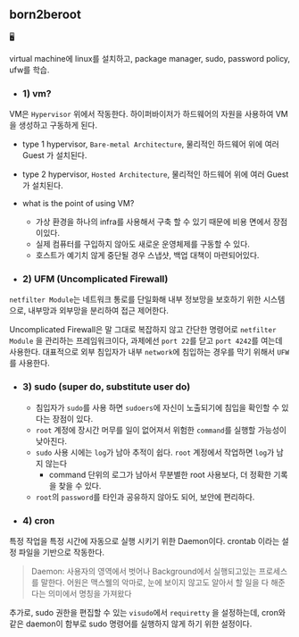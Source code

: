 ## born2beroot
🖥️

virtual machine에 linux를 설치하고, package manager, sudo, password policy, ufw를 학습.

- ### 1) vm?
VM은 `Hypervisor` 위에서 작동한다. 하이퍼바이저가 하드웨어의 자원을 사용하여 VM을 생성하고 구동하게 된다.
- type 1 hypervisor, `Bare-metal Architecture`, 물리적인 하드웨어 위에 여러 Guest 가 설치된다.
- type 2 hypervisor, `Hosted Architecture`, 물리적인 하드웨어 위에 여러 Guest 가 설치된다.

- what is the point of using VM?
    - 가상 환경을 하나의 infra를 사용해서 구축 할 수 있기 때문에 비용 면에서 장점이있다.
    - 실제 컴퓨터를 구입하지 않아도 새로운 운영체제를 구동할 수 있다.
    - 호스트가 예기치 않게 중단될 경우 스냅샷, 백업 대책이 마련되어있다.

- ### 2) UFM (Uncomplicated Firewall)
`netfilter Module`는 네트워크 통로를 단일화해 내부 정보망을 보호하기 위한 시스템으로, 내부망과 외부망을 분리하여 접근 제어한다.

Uncomplicated Firewall은 말 그대로 복잡하지 않고 간단한 명령어로 `netfilter Module` 을 관리하는 프레임워크이다, 과제에선 `port 22`를 닫고 `port 4242`를 여는데 사용한다.
대표적으로 외부 침입자가 내부 `network`에 침입하는 경우를 막기 위해서 `UFW`를 사용한다.

- ### 3) sudo (super do, substitute user do)
	- 침입자가 `sudo`를 사용 하면 `sudoers`에 자신이 노출되기에 침입을 확인할 수 있다는 장점이 있다.
	- `root` 계정에 장시간 머무를 일이 없어져서 위험한 `command`를 실행할 가능성이 낮아진다.
	- `sudo` 사용 시에는 `log`가 남아 추적이 쉽다. `root` 계정에서 작업하면 `log`가 남지 않는다
    	- command 단위의 로그가 남아서 무분별한 root 사용보다, 더 정확한 기록을 찾을 수 있다.
	- `root`의 `password`를 타인과 공유하지 않아도 되어, 보안에 편리하다.

- ### 4) cron
특정 작업을 특정 시간에 자동으로 실행 시키기 위한 Daemon이다. crontab 이라는 설정 파일을 기반으로 작동한다.
> Daemon: 사용자의 영역에서 벗어나 Background에서 실행되고있는 프로세스를 말한다. 어원은 맥스웰의 악마로, 눈에 보이지 않고도 알아서 할 일을 다 해준다는 의미에서 명칭을 가져왔다

추가로, sudo 권한을 편집할 수 있는 `visudo`에서 `requiretty` 을 설정하는데, cron와 같은 daemon이 함부로 sudo 명령어를 실행하지 않게 하기 위한 설정이다.
